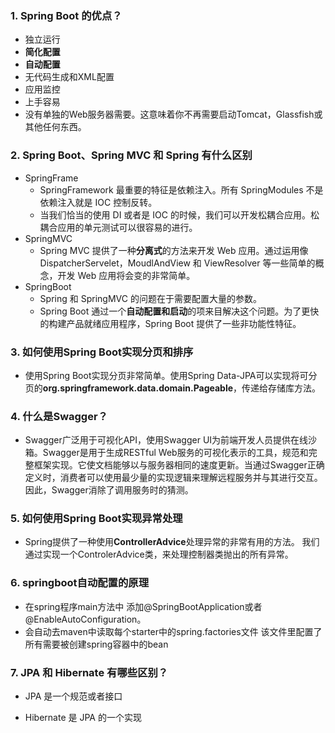 ### 1. Spring Boot 的优点？

- 独立运行
- **简化配置**
- **自动配置**
- 无代码生成和XML配置
- 应用监控
- 上手容易
- 没有单独的Web服务器需要。这意味着你不再需要启动Tomcat，Glassfish或其他任何东西。

### 2. **Spring Boot、Spring MVC 和 Spring 有什么区别**

- SpringFrame
  - SpringFramework 最重要的特征是依赖注入。所有 SpringModules 不是依赖注入就是 IOC 控制反转。
  - 当我们恰当的使用 DI 或者是 IOC 的时候，我们可以开发松耦合应用。松耦合应用的单元测试可以很容易的进行。
- SpringMVC
  - Spring MVC 提供了一种**分离式**的方法来开发 Web 应用。通过运用像 DispatcherServelet，MoudlAndView 和 ViewResolver 等一些简单的概念，开发 Web 应用将会变的非常简单。
- SpringBoot
  - Spring 和 SpringMVC 的问题在于需要配置大量的参数。
  - Spring Boot 通过一个**自动配置和启动**的项来目解决这个问题。为了更快的构建产品就绪应用程序，Spring Boot 提供了一些非功能性特征。

### **3. 如何使用Spring Boot实现分页和排序**

- 使用Spring Boot实现分页非常简单。使用Spring Data-JPA可以实现将可分页的**org.springframework.data.domain.Pageable**，传递给存储库方法。

### 4. **什么是Swagger？**

- Swagger广泛用于可视化API，使用Swagger UI为前端开发人员提供在线沙箱。Swagger是用于生成RESTful Web服务的可视化表示的工具，规范和完整框架实现。它使文档能够以与服务器相同的速度更新。当通过Swagger正确定义时，消费者可以使用最少量的实现逻辑来理解远程服务并与其进行交互。因此，Swagger消除了调用服务时的猜测。

### 5. **如何使用Spring Boot实现异常处理**

- Spring提供了一种使用**ControllerAdvice**处理异常的非常有用的方法。 我们通过实现一个ControlerAdvice类，来处理控制器类抛出的所有异常。

 ### 6. **springboot自动配置的原理**

- 在spring程序main方法中 添加@SpringBootApplication或者@EnableAutoConfiguration。
- 会自动去maven中读取每个starter中的spring.factories文件  该文件里配置了所有需要被创建spring容器中的bean

### 7. **JPA 和 Hibernate 有哪些区别？**

- JPA 是一个规范或者接口

- Hibernate 是 JPA 的一个实现